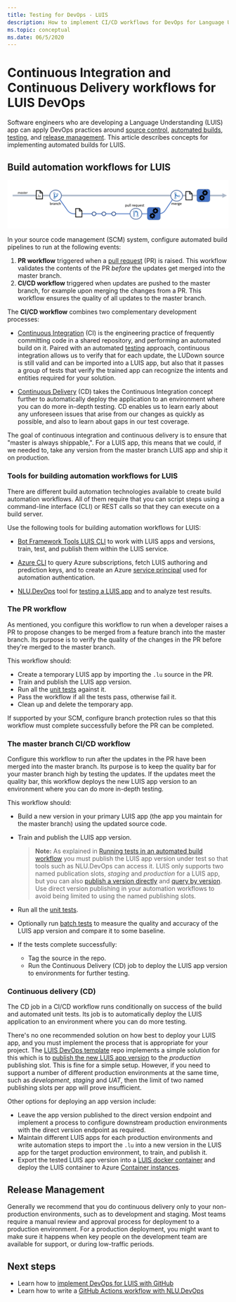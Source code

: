 ```yaml
---
title: Testing for DevOps - LUIS
description: How to implement CI/CD workflows for DevOps for Language Understanding (LUIS).
ms.topic: conceptual
ms.date: 06/5/2020
---
```


# Continuous Integration and Continuous Delivery workflows for LUIS DevOps

Software engineers who are developing a Language Understanding (LUIS) app can apply DevOps practices around [source control](luis-concept-devops-sourcecontrol.md), [automated builds](luis-concept-devops-automation.md), [testing](luis-concept-devops-testing.md), and [release management](luis-concept-devops-automation.md#release-management). This article describes concepts for implementing automated builds for LUIS.

## Build automation workflows for LUIS

![CI workflows](./media/luis-concept-devops-automation/luis-automation.png)

In your source code management (SCM) system, configure automated build pipelines to run at the following events:

1. **PR workflow** triggered when a [pull request](https://help.github.com/github/collaborating-with-issues-and-pull-requests/about-pull-requests) (PR) is raised. This workflow validates the contents of the PR *before* the updates get merged into the master branch.
1. **CI/CD workflow** triggered when updates are pushed to the master branch, for example upon merging the changes from a PR. This workflow ensures the quality of all updates to the master branch.

The **CI/CD workflow** combines two complementary development processes:

* [Continuous Integration](https://docs.microsoft.com/azure/devops/learn/what-is-continuous-integration) (CI) is the engineering practice of frequently committing code in a shared repository, and performing an automated build on it. Paired with an automated [testing](luis-concept-devops-testing.md) approach, continuous integration allows us to verify that for each update, the LUDown source is still valid and can be imported into a LUIS app, but also that it passes a group of tests that verify the trained app can recognize the intents and entities required for your solution.

* [Continuous Delivery](https://docs.microsoft.com/azure/devops/learn/what-is-continuous-delivery) (CD) takes the Continuous Integration concept further to automatically deploy the application to an environment where you can do more in-depth testing. CD enables us to learn early about any unforeseen issues that arise from our changes as quickly as possible, and also to learn about gaps in our test coverage.

The goal of continuous integration and continuous delivery is to ensure that "master is always shippable,". For a LUIS app, this means that we could, if we needed to, take any version from the master branch LUIS app and ship it on production.

### Tools for building automation workflows for LUIS

There are different build automation technologies available to create build automation workflows. All of them require that you can script steps using a command-line interface (CLI) or REST calls so that they can execute on a build server.

Use the following tools for building automation workflows for LUIS:

* [Bot Framework Tools LUIS CLI](https://github.com/microsoft/botbuilder-tools/tree/master/packages/LUIS) to work with LUIS apps and versions, train, test, and publish them within the LUIS service.

* [Azure CLI](https://docs.microsoft.com/cli/azure/?view=azure-cli-latest) to query Azure subscriptions, fetch LUIS authoring and prediction keys, and to create an Azure [service principal](https://docs.microsoft.com/cli/azure/ad/sp?view=azure-cli-latest) used for automation authentication.

* [NLU.DevOps](https://github.com/microsoft/NLU.DevOps) tool for [testing a LUIS app](luis-concept-devops-testing.md) and to analyze test results.

### The PR workflow

As mentioned, you configure this workflow to run when a developer raises a PR to propose changes to be merged from a feature branch into the master branch. Its purpose is to verify the quality of the changes in the PR before they're merged to the master branch.

This workflow should:

* Create a temporary LUIS app by importing the `.lu` source in the PR.
* Train and publish the LUIS app version.
* Run all the [unit tests](luis-concept-devops-testing.md) against it.
* Pass the workflow if all the tests pass, otherwise fail it.
* Clean up and delete the temporary app.

If supported by your SCM, configure branch protection rules so that this workflow must complete successfully before the PR can be completed.

### The master branch CI/CD workflow

Configure this workflow to run after the updates in the PR have been merged into the master branch. Its purpose is to keep the quality bar for your master branch high by testing the updates. If the updates meet the quality bar, this workflow deploys the new LUIS app version to an environment where you can do more in-depth testing.

This workflow should:

* Build a new version in your primary LUIS app (the app you maintain for the master branch) using the updated source code.

* Train and publish the LUIS app version.
  > **Note:** As explained in [Running tests in an automated build workflow](luis-concept-devops-testing.md#running-tests-in-an-automated-build-workflow) you must publish the LUIS app version under test so that tools such as NLU.DevOps can access it. LUIS only supports two named publication slots, *staging* and *production* for a LUIS app, but you can also [publish a version directly](https://github.com/microsoft/botframework-cli/blob/master/packages/luis/README.md#bf-luisapplicationpublish) and [query by version](https://docs.microsoft.com/azure/cognitive-services/luis/luis-migration-api-v3#changes-by-slot-name-and-version-name). Use direct version publishing in your automation workflows to avoid being limited to using the named publishing slots.

* Run all the [unit tests](luis-concept-devops-testing.md).

* Optionally run [batch tests](luis-concept-devops-testing.md#how-to-do-unit-testing-and-batch-testing) to measure the quality and accuracy of the LUIS app version and compare it to some baseline.

* If the tests complete successfully:
  * Tag the source in the repo.
  * Run the Continuous Delivery (CD) job to deploy the LUIS app version to environments for further testing.

### Continuous delivery (CD)

The CD job in a CI/CD workflow runs conditionally on success of the build and automated unit tests. Its job is to automatically deploy the LUIS application to an environment where you can do more testing.

There's no one recommended solution on how best to deploy your LUIS app, and you must implement the process that is appropriate for your project. The [LUIS DevOps template](https://github.com/Azure-Samples/LUIS-DevOps-Template) repo implements a simple solution for this which is to [publish the new LUIS app version](https://docs.microsoft.com/azure/cognitive-services/luis/luis-how-to-publish-app) to the *production* publishing slot. This is fine for a simple setup. However, if you need to support a number of different production environments at the same time, such as *development*, *staging* and *UAT*, then the limit of two named publishing slots per app will prove insufficient.

Other options for deploying an app version include:

* Leave the app version published to the direct version endpoint and implement a process to configure downstream production environments with the direct version endpoint as required.
* Maintain different LUIS apps for each production environments and write automation steps to import the `.lu` into a new version in the LUIS app for the target production environment, to train, and publish it.
* Export the tested LUIS app version into a [LUIS docker container](https://docs.microsoft.com/azure/cognitive-services/luis/luis-container-howto?tabs=v3) and deploy the LUIS container to Azure [Container instances](https://docs.microsoft.com/azure/container-instances/).

## Release Management

Generally we recommend that you do continuous delivery only to your non-production environments, such as to development and staging. Most teams require a manual review and approval process for deployment to a production environment. For a production deployment, you might want to make sure it happens when key people on the development team are available for support, or during low-traffic periods.

## Next steps

* Learn how to [implement DevOps for LUIS with GitHub](luis-how-to-devops-with-github.md)
* Learn how to write a [GitHub Actions workflow with NLU.DevOps](https://github.com/Azure-Samples/LUIS-DevOps-Template/blob/master/docs/4-pipeline.md)
